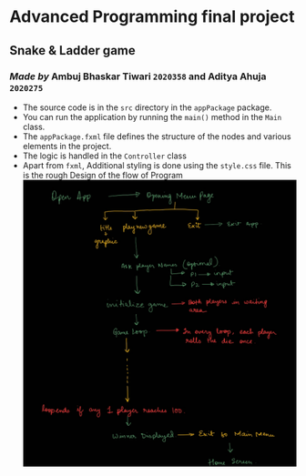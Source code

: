 # Advanced Programming final project
## Snake & Ladder game
### *Made by* Ambuj Bhaskar Tiwari `2020358` and Aditya Ahuja `2020275`

- The source code is in the `src` directory in the `appPackage` package.
- You can run the application by running the `main()` method in the `Main` class.
- The `appPackage.fxml` file defines the structure of the nodes and various elements in the project.
- The logic is handled in the `Controller` class
- Apart from `fxml`, Additional styling is done using the `style.css` file. 
This is the rough Design of the flow of Program
![UI - flow](AP_project_Flow.jpg "User Interface Flow")
